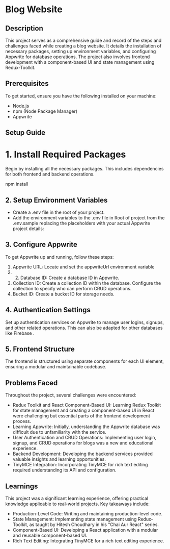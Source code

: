# Blog Website

## Description

This project serves as a comprehensive guide and record of the steps and challenges faced while creating a blog website. 
It details the installation of necessary packages, setting up environment variables, and configuring Appwrite for database operations. 
The project also involves frontend development with a component-based UI and state management using Redux-Toolkit.

## Prerequisites

To get started, ensure you have the following installed on your machine:

- Node.js
- npm (Node Package Manager)
- Appwrite

 ## Setup Guide
# 1.  Install Required Packages

Begin by installing all the necessary packages. This includes dependencies for both frontend and backend operations.

npm install

## 2. Setup Environment Variables
- Create a .env file in the root of your project.
- Add the environment variables to the .env file in Root of project from the .env.sample replacing the placeholders with your actual Appwrite project details:

 ##  3. Configure Appwrite
To get Appwrite up and running, follow these steps:

 1. Appwrite URL: Locate and set the appwriteUrl environment variable
 2.  2. Database ID: Create a database ID in Appwrite.
 3. Collection ID: Create a collection ID within the database. Configure the collection to specify who can perform CRUD operations.
 4. Bucket ID: Create a bucket ID for storage needs.

## 4. Authentication Settings
Set up authentication services on Appwrite to manage user logins, signups, and other related operations. This can also be adapted for other databases like Firebase .

## 5. Frontend Structure
The frontend is structured using separate components for each UI element, ensuring a modular and maintainable codebase.

## Problems Faced

Throughout the project, several challenges were encountered:

 - Redux Toolkit and React Component-Based UI: Learning Redux Toolkit for state management and creating a component-based UI in React were challenging but essential parts of the frontend development process.
 - Learning Appwrite: Initially, understanding the Appwrite database was difficult due to unfamiliarity with the service.
 - User Authentication and CRUD Operations: Implementing user login, signup, and CRUD operations for blogs was a new and educational experience.
 - Backend Development: Developing the backend services provided valuable insights and learning opportunities.
 - TinyMCE Integration: Incorporating TinyMCE for rich text editing required understanding its API and configuration.

## Learnings

This project was a significant learning experience, offering practical knowledge applicable to real-world projects. Key takeaways include:

- Production-Level Code: Writing and maintaining production-level code.
- State Management: Implementing state management using Redux-Toolkit, as taught by Hitesh Choudhary in his "Chai Aur React" series.
- Component-Based UI: Developing a React application with a modular and reusable component-based UI.
- Rich Text Editing: Integrating TinyMCE for a rich text editing experience.
